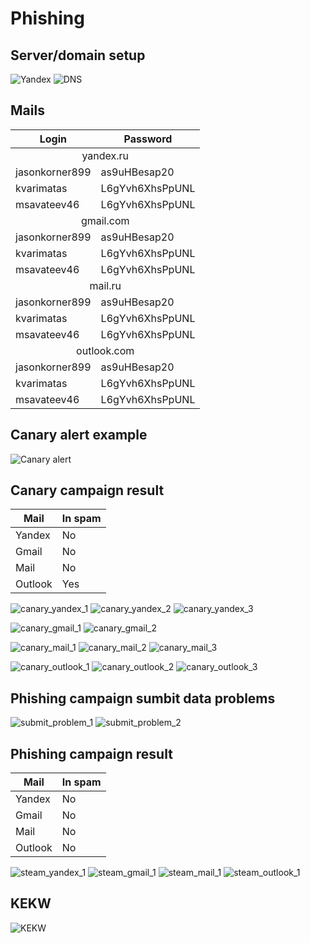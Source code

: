 # Phishing

## Server/domain setup

![Yandex](screenshots/Yandex%20domain.png)
![DNS](screenshots/DNS%20records.png)

## Mails

<table>
	<thead>
	<tr>
		<th>Login</th>
		<th>Password</th>
	</tr>
	</thead>
	<tbody>
	<tr>
		<td colspan="2" style="text-align: center">yandex.ru</td>
	</tr>
	<tr>
		<td>jasonkorner899</td>
		<td>as9uHBesap20</td>
	</tr>
	<tr>
		<td>kvarimatas</td>
		<td>L6gYvh6XhsPpUNL</td>
	</tr>
	<tr>
		<td>msavateev46</td>
		<td>L6gYvh6XhsPpUNL</td>
	</tr>
	<tr>
		<td colspan="2" style="text-align: center">gmail.com</td>
	</tr>
	<tr>
		<td>jasonkorner899</td>
		<td>as9uHBesap20</td>
	</tr>
	<tr>
		<td>kvarimatas</td>
		<td>L6gYvh6XhsPpUNL</td>
	</tr>
	<tr>
		<td>msavateev46</td>
		<td>L6gYvh6XhsPpUNL</td>
	</tr>
	<tr>
		<td colspan="2" style="text-align: center">mail.ru</td>
	</tr>
	<tr>
		<td>jasonkorner899</td>
		<td>as9uHBesap20</td>
	</tr>
	<tr>
		<td>kvarimatas</td>
		<td>L6gYvh6XhsPpUNL</td>
	</tr>
	<tr>
		<td>msavateev46</td>
		<td>L6gYvh6XhsPpUNL</td>
	</tr>
	<tr>
		<td colspan="2" style="text-align: center">outlook.com</td>
	</tr>
	<tr>
		<td>jasonkorner899</td>
		<td>as9uHBesap20</td>
	</tr>
	<tr>
		<td>kvarimatas</td>
		<td>L6gYvh6XhsPpUNL</td>
	</tr>
	<tr>
		<td>msavateev46</td>
		<td>L6gYvh6XhsPpUNL</td>
	</tr>
</table>

## Canary alert example

![Canary alert](screenshots/Canary%20alert%20old.png)

## Canary campaign result

<table>
	<thead>
	<tr>
		<th>Mail</th>
		<th>In spam</th>
	</tr>
	</thead>
	<tbody>
	<tr>
		<td>Yandex</td>
		<td>No</td>
	</tr>
	<tr>
		<td>Gmail</td>
		<td>No</td>
	</tr>
	<tr>
		<td>Mail</td>
		<td>No</td>
	</tr>
  <tr>
		<td>Outlook</td>
		<td>Yes</td>
	</tr>
</table>

![canary_yandex_1](screenshots/Canary%20yandex%201%20not%20spam.png)
![canary_yandex_2](screenshots/Canary%20yandex%202%20not%20spam.png)
![canary_yandex_3](screenshots/Canary%20yandex%203%20not%20spam.png)

![canary_gmail_1](screenshots/Canary%20gmail%201%20not%20spam.png)
![canary_gmail_2](screenshots/Canary%20gmail%202%20not%20spam.png)

![canary_mail_1](screenshots/Canary%20mail%201%20not%20spam.png)
![canary_mail_2](screenshots/Canary%20mail%202%20not%20spam.png)
![canary_mail_3](screenshots/Canary%20mail%203%20not%20spam.png)

![canary_outlook_1](screenshots/Canary%20outlook%201%20spam.png)
![canary_outlook_2](screenshots/Canary%20outlook%202%20spam.png)
![canary_outlook_3](screenshots/Canary%20outlook%203%20spam.png)

## Phishing campaign sumbit data problems

![submit_problem_1](screenshots/steam%20campaign%20submit%20doesnt%20work.png)
![submit_problem_2](screenshots/submit%20doesnt%20work.png)

## Phishing campaign result

<table>
	<thead>
	<tr>
		<th>Mail</th>
		<th>In spam</th>
	</tr>
	</thead>
	<tbody>
	<tr>
		<td>Yandex</td>
		<td>No</td>
	</tr>
	<tr>
		<td>Gmail</td>
		<td>No</td>
	</tr>
	<tr>
		<td>Mail</td>
		<td>No</td>
	</tr>
  <tr>
		<td>Outlook</td>
		<td>No</td>
	</tr>
</table>

![steam_yandex_1](screenshots/steam%20yandex%20not%20spam.png)
![steam_gmail_1](screenshots/steam%20gmail%20not%20spam.png)
![steam_mail_1](screenshots/steam%20mail%20not%20spam.png)
![steam_outlook_1](screenshots/steam%20outlook%20not%20spam.png)

## KEKW

![KEKW](screenshots/bruh.png)
